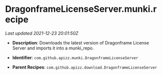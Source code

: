 # DragonframeLicenseServer.munki.recipe

_Last updated 2021-12-23 20:01:50Z_

- **Description**: Downloads the latest version of Dragonframe License Server and imports it into a munki_repo.

- **Identifier**: `com.github.apizz.munki.DragonframeLicenseServer`

- **Parent Recipes**: `com.github.apizz.download.DragonframeLicenseServer`
